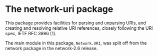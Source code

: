 The network-uri package
=======================

This package provides facilities for parsing and unparsing URIs, and creating
and resolving relative URI references, closely following the URI spec, IETF
RFC 3986 [1].

The main module in this package, `Network.URI`, was split off from the
network package in the network-2.6 release.
